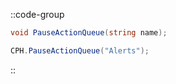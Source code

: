 ::code-group
  ```csharp [Method]
  void PauseActionQueue(string name);
  ```
  ```csharp [Example]
  CPH.PauseActionQueue("Alerts");
  ```
::